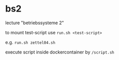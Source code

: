 # bs2
lecture "betriebssysteme 2"

to mount test-script use ```run.sh <test-script>```

e.g. ```run.sh zettel04.sh```

execute script inside dockercontainer by  ```/script.sh```

